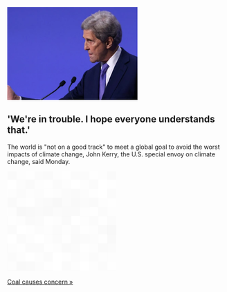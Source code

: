
!['We're in trouble. I hope everyone understands that.'](./20220124175851.png)
## 'We're in trouble. I hope everyone understands that.'

The world is "not on a good track" to meet a global goal to avoid the worst impacts of climate change, John Kerry, the U.S. special envoy on climate change, said Monday.

![pic](../square_bg.png)

[Coal causes concern »](https://www.yahoo.com/news/were-trouble-kerry-warns-countries-145345144.html)
